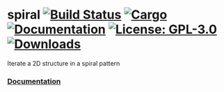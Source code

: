 # spiral [![Build Status](https://travis-ci.org/tversteeg/spiral.svg?branch=master)](https://travis-ci.org/tversteeg/spiral) [![Cargo](https://img.shields.io/crates/v/spiral.svg)](https://crates.io/crates/spiral) [![Documentation](https://docs.rs/spiral/badge.svg)](https://docs.rs/spiral/) [![License: GPL-3.0](https://img.shields.io/crates/l/spiral.svg)](#license) [![Downloads]( 	https://img.shields.io/crates/d/spiral.svg)](#downloads)

Iterate a 2D structure in a spiral pattern

### [Documentation](https://docs.rs/spiral/)
